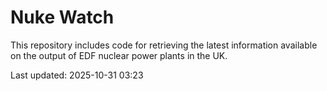 # Nuke Watch

This repository includes code for retrieving the latest information available on the output of EDF nuclear power plants in the UK.

Last updated: 2025-10-31 03:23